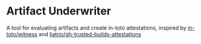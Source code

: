# Artifact Underwriter

A tool for evaluating artifacts and create in-toto attestations,
inspired by [in-toto/witness](https://github.com/in-toto/witness) and
[liatrio/gh-trusted-builds-attestations](https://github.com/liatrio/gh-trusted-builds-attestations)
